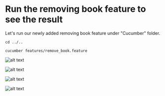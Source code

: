 # Run the removing book feature to see the result

Let's run our newly added removing book feature under "Cucumber" folder.

`cd ../..`

`cucumber features/remove_book.feature`

![alt text](https://raw.githubusercontent.com/hy1984427/BDD-with-PageObject/master/images/RunBuyBookFeature.png "Run Remove Book feature")

![alt text](https://raw.githubusercontent.com/hy1984427/BDD-with-PageObject/master/images/ExecuteRemoveBookFeature1.png "Execute Remove Book feature part 1")

![alt text](https://raw.githubusercontent.com/hy1984427/BDD-with-PageObject/master/images/ExecuteRemoveBookFeature2.png "Execute Remove Book feature part 2")

![alt text](https://raw.githubusercontent.com/hy1984427/BDD-with-PageObject/master/images/RunRemoveBookFeatureResult.png "Run Remove Book feature result")
